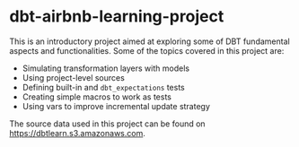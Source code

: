 # dbt-airbnb-learning-project

This is an introductory project aimed at exploring some of DBT fundamental aspects and functionalities. Some of the topics covered in this project are:

- Simulating transformation layers with models
- Using project-level sources
- Defining built-in and `dbt_expectations` tests
- Creating simple macros to work as tests
- Using vars to improve incremental update strategy

The source data used in this project can be found on https://dbtlearn.s3.amazonaws.com.
